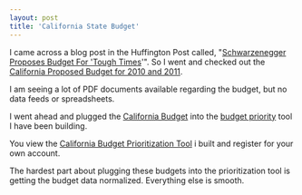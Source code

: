 ```yaml
---
layout: post
title: 'California State Budget'
---
```

I came across a blog post in the Huffington Post called, "<a href="http://www.huffingtonpost.com/2010/01/08/schwarzenegger-proposes-b_n_416750.html">Schwarzenegger Proposes Budget For 'Tough Times</a>'". So I went and checked out the <a href="Schwarzenegger Proposes Budget For 'Tough Times'">California Proposed Budget for 2010 and 2011</a>.<p></p>
I am seeing a lot of PDF documents available regarding the budget, but no data feeds or spreadsheets.<p></p>
I went ahead and plugged the <a href="http://californiabudget.laneworks.net/index.php">California Budget</a> into the <a href="http://californiabudget.laneworks.net/index.php">budget priority</a> tool I have been building.<p></p>
You view the <a href="http://californiabudget.laneworks.net/index.php">California Budget Prioritization Tool</a> i built and register for your own account.<p></p>
The hardest part about plugging these budgets into the prioritization tool is getting the budget data normalized. Everything else is smooth.
